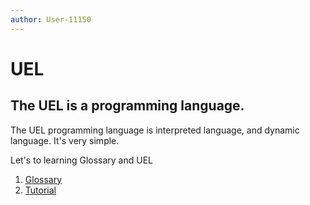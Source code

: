```yaml
---
author: User-11150
---
```

# UEL
## The UEL is a programming language.
The UEL programming language is interpreted language, and dynamic language. It's very simple.

Let's to learning Glossary and UEL

1. [Glossary](glossary.md)
2. [Tutorial](tutorial.md)
